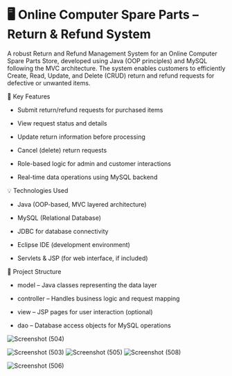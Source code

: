 # 🖥️ Online Computer Spare Parts – Return & Refund System

A robust Return and Refund Management System for an Online Computer Spare Parts Store, developed using Java (OOP principles) and MySQL following the MVC architecture. The system enables customers to efficiently Create, Read, Update, and Delete (CRUD) return and refund requests for defective or unwanted items.
 
🔧 Key Features

- Submit return/refund requests for purchased items

- View request status and details

- Update return information before processing

- Cancel (delete) return requests

- Role-based logic for admin and customer interactions

- Real-time data operations using MySQL backend



💡 Technologies Used

- Java (OOP-based, MVC layered architecture)

- MySQL (Relational Database)

- JDBC for database connectivity

- Eclipse IDE (development environment)

- Servlets & JSP (for web interface, if included)



📁 Project Structure

- model – Java classes representing the data layer

- controller – Handles business logic and request mapping

- view – JSP pages for user interaction (optional)

- dao – Database access objects for MySQL operations



![Screenshot (504)](https://github.com/user-attachments/assets/1d632a75-6e92-46ed-af1a-4ca3fc869f32)

![Screenshot (503)](https://github.com/user-attachments/assets/aade7b8b-2f0f-4c16-b92f-304d5a895f1d)
![Screenshot (505)](https://github.com/user-attachments/assets/43d4022c-ebcd-4624-aa9e-f3e97fe77cce)
![Screenshot (508)](https://github.com/user-attachments/assets/82ec2cf8-e0ba-45f2-87ce-58f348daeda8)

![Screenshot (506)](https://github.com/user-attachments/assets/dcd86bc5-311d-48d4-95ec-e84376eaa1ea)


